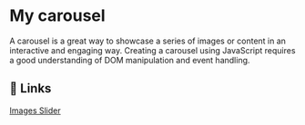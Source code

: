 # My carousel

 A carousel is a great way to showcase a series of images or content in an interactive and engaging way. Creating a carousel using JavaScript requires a good understanding of DOM manipulation and event handling. 
 
 
 ## 🔗 Links

[Images Slider ](https://habibaferdausi.github.io/Production-House-tailwind/)
